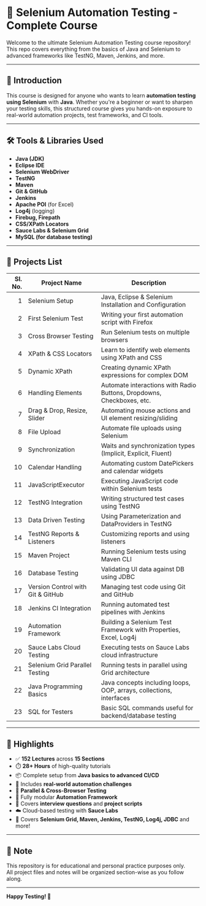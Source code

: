 # 🧪 Selenium Automation Testing - Complete Course

Welcome to the ultimate Selenium Automation Testing course repository!  
This repo covers everything from the basics of Java and Selenium to advanced frameworks like TestNG, Maven, Jenkins, and more.

---

## 🚀 Introduction

This course is designed for anyone who wants to learn **automation testing using Selenium** with **Java**. Whether you're a beginner or want to sharpen your testing skills, this structured course gives you hands-on exposure to real-world automation projects, test frameworks, and CI tools.

---

## 🛠️ Tools & Libraries Used

- **Java (JDK)**
- **Eclipse IDE**
- **Selenium WebDriver**
- **TestNG**
- **Maven**
- **Git & GitHub**
- **Jenkins**
- **Apache POI** (for Excel)
- **Log4j** (logging)
- **Firebug, Firepath**
- **CSS/XPath Locators**
- **Sauce Labs & Selenium Grid**
- **MySQL (for database testing)**

---

## 📂 Projects List

| Sl. No. | Project Name                            | Description                                                                 |
|--------:|-----------------------------------------|-----------------------------------------------------------------------------|
| 1       | Selenium Setup                          | Java, Eclipse & Selenium Installation and Configuration                     |
| 2       | First Selenium Test                      | Writing your first automation script with Firefox                           |
| 3       | Cross Browser Testing                    | Run Selenium tests on multiple browsers                                     |
| 4       | XPath & CSS Locators                     | Learn to identify web elements using XPath and CSS                          |
| 5       | Dynamic XPath                           | Creating dynamic XPath expressions for complex DOM                          |
| 6       | Handling Elements                        | Automate interactions with Radio Buttons, Dropdowns, Checkboxes, etc.       |
| 7       | Drag & Drop, Resize, Slider              | Automating mouse actions and UI element resizing/sliding                    |
| 8       | File Upload                              | Automate file uploads using Selenium                                        |
| 9       | Synchronization                          | Waits and synchronization types (Implicit, Explicit, Fluent)                |
| 10      | Calendar Handling                        | Automating custom DatePickers and calendar widgets                          |
| 11      | JavaScriptExecutor                       | Executing JavaScript code within Selenium tests                             |
| 12      | TestNG Integration                       | Writing structured test cases using TestNG                                  |
| 13      | Data Driven Testing                      | Using Parameterization and DataProviders in TestNG                          |
| 14      | TestNG Reports & Listeners               | Customizing reports and using listeners                                     |
| 15      | Maven Project                            | Running Selenium tests using Maven CLI                                      |
| 16      | Database Testing                         | Validating UI data against DB using JDBC                                    |
| 17      | Version Control with Git & GitHub        | Managing test code using Git and GitHub                                     |
| 18      | Jenkins CI Integration                   | Running automated test pipelines with Jenkins                               |
| 19      | Automation Framework                     | Building a Selenium Test Framework with Properties, Excel, Log4j            |
| 20      | Sauce Labs Cloud Testing                 | Executing tests on Sauce Labs cloud infrastructure                          |
| 21      | Selenium Grid Parallel Testing           | Running tests in parallel using Grid architecture                           |
| 22      | Java Programming Basics                  | Java concepts including loops, OOP, arrays, collections, interfaces         |
| 23      | SQL for Testers                          | Basic SQL commands useful for backend/database testing                      |

---

## 🌟 Highlights

- ✅ **152 Lectures** across **15 Sections**
- ⏱️ **28+ Hours** of high-quality tutorials
- 📦 Complete setup from **Java basics to advanced CI/CD**
- 💼 Includes **real-world automation challenges**
- 🔄 **Parallel & Cross-Browser Testing**
- 📁 Fully modular **Automation Framework**
- 🧠 Covers **interview questions** and **project scripts**
- ☁️ Cloud-based testing with **Sauce Labs**
- 🧩 Covers **Selenium Grid, Maven, Jenkins, TestNG, Log4j, JDBC** and more!

---

## 📎 Note

This repository is for educational and personal practice purposes only.  
All project files and notes will be organized section-wise as you follow along.

---

**Happy Testing! 🚀**
